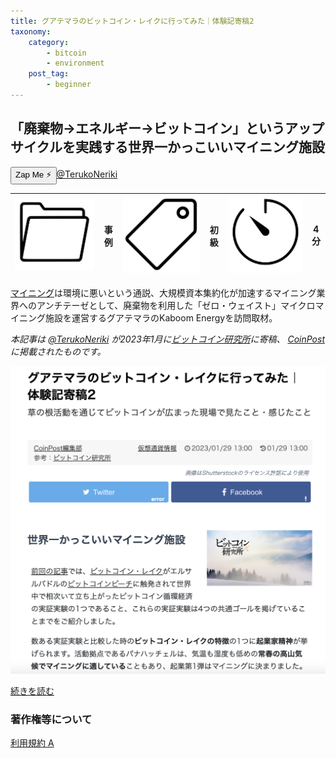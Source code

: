 ```yaml
---
title: グアテマラのビットコイン・レイクに行ってみた｜体験記寄稿2
taxonomy:
    category:
        - bitcoin
        - environment
    post_tag:
        - beginner
---
```


## 「廃棄物→エネルギー→ビットコイン」というアップサイクルを実践する世界一かっこいいマイニング施設

<div><button class="zap-button" data-npub="npub19x0h8jm3mnwzhv4tpq62zta05er0qlyge73m0pwsp7h666khkd9qev2ree" data-relays="wss://relay.damus.io,wss://relay.snort.social,wss://nostr.wine,wss://relay.nostr.band">Zap Me ⚡</button><a href="https://twitter.com/TerukoNeriki">@TerukoNeriki</a></div>

|  ![Category](/_images/category.png)  |  事例  |  ![Tag](/_images/tag.png)  |  初級  | ![Time](/_images/timer.png)  |  4分  |
| ---- | ---- | ---- | ---- | ---- | ---- |

[マイニング](http://lostinbitcoin.jp.testrs.jp/staging/glossary/glossary-ma/#mining)は環境に悪いという通説、大規模資本集約化が加速するマイニング業界へのアンチテーゼとして、廃棄物を利用した「ゼロ・ウェイスト」マイクロマイニング施設を運営するグアテマラのKaboom Energyを訪問取材。

*本記事は [@TerukoNeriki](https://twitter.com/TerukoNeriki) が2023年1月に[ビットコイン研究所](https://coinkeninfo.com/)に寄稿、 [CoinPost](https://coinpost.jp/) に掲載されたものです。*

[![グアテマラのビットコイン・レイクに行ってみた｜体験記寄稿2 - CoinPost](/_images/the_worlds_most_badass_minig.png)](https://coinpost.jp/?p=428507)

[続きを読む](https://coinpost.jp/?p=428507)


### 著作権等について
[利用規約 A](https://lostinbitcoin.jp/copyright/#uaa)
